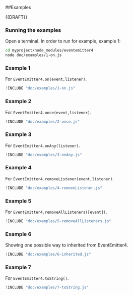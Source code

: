 ##Examples

{{DRAFT}}

### Running the examples

Open a terminal. In order to run for example, example 1:

```bash
cd myproject/node_modules/eventemitter4
node doc/examples/1-on.js
```

### Example 1

For `EventEmitter4.on(event,listener)`.

```javascript
!INCLUDE "doc/examples/1-on.js"
```

### Example 2

For `EventEmitter4.once(event,listener)`.

```javascript
!INCLUDE "doc/examples/2-once.js"
```

### Example 3

For `EventEmitter4.onAny(listener)`.

```javascript
!INCLUDE "doc/examples/3-onAny.js"
```

### Example 4

For `EventEmitter4.removeListener(event,listener)`.

```javascript
!INCLUDE "doc/examples/4-removeListener.js"
```

### Example 5

For `EventEmitter4.removeAllListeners([event])`.

```javascript
!INCLUDE "doc/examples/5-removeAllListeners.js"
```

### Example 6

Showing one possible way to inherited from EventEmitter4.

```javascript
!INCLUDE "doc/examples/6-inherited.js"
```

### Example 7

For `EventEmitter4.toString()`.

```javascript
!INCLUDE "doc/examples/7-toString.js"
```

